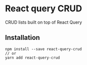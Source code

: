 # React query CRUD

CRUD lists built on top of React Query

## Installation

```
npm install --save react-query-crud
// or
yarn add react-query-crud
```
